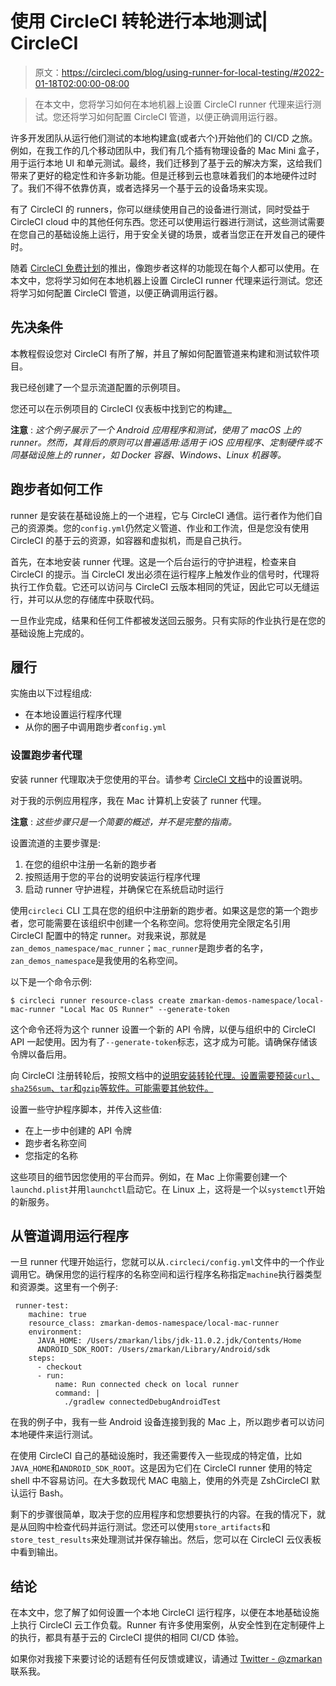# 使用 CircleCI 转轮进行本地测试| CircleCI

> 原文：<https://circleci.com/blog/using-runner-for-local-testing/#2022-01-18T02:00:00-08:00>

> 在本文中，您将学习如何在本地机器上设置 CircleCI runner 代理来运行测试。您还将学习如何配置 CircleCI 管道，以便正确调用运行器。

许多开发团队从运行他们测试的本地构建盒(或者六个)开始他们的 CI/CD 之旅。例如，在我工作的几个移动团队中，我们有几个插有物理设备的 Mac Mini 盒子，用于运行本地 UI 和单元测试。最终，我们迁移到了基于云的解决方案，这给我们带来了更好的稳定性和许多新功能。但是迁移到云也意味着我们的本地硬件过时了。我们不得不依靠仿真，或者选择另一个基于云的设备场来实现。

有了 CircleCI 的 runners，你可以继续使用自己的设备进行测试，同时受益于 CircleCI cloud 中的其他任何东西。您还可以使用运行器进行测试，这些测试需要在您自己的基础设施上运行，用于安全关键的场景，或者当您正在开发自己的硬件时。

随着 [CircleCI 免费计划](/blog/new-cicd-free-plan-what-devs-get/)的推出，像跑步者这样的功能现在每个人都可以使用。在本文中，您将学习如何在本地机器上设置 CircleCI runner 代理来运行测试。您还将学习如何配置 CircleCI 管道，以便正确调用运行器。

## 先决条件

本教程假设您对 CircleCI 有所了解，并且了解如何配置管道来构建和测试软件项目。

我已经创建了一个显示流道配置的示例项目。

您还可以在示例项目的 CircleCI 仪表板中找到它的构建[。](https://app.circleci.com/pipelines/github/zmarkan-demos/android-testing-runner-example/7/workflows/8feabfe4-c942-4949-bf88-cfed8aca7615/jobs/30)

**注意** : *这个例子展示了一个 Android 应用程序和测试，使用了 macOS 上的 runner。然而，其背后的原则可以普遍适用:适用于 iOS 应用程序、定制硬件或不同基础设施上的 runner，如 Docker 容器、Windows、Linux 机器等。*

## 跑步者如何工作

runner 是安装在基础设施上的一个进程，它与 CircleCI 通信。运行者作为他们自己的资源类。您的`config.yml`仍然定义管道、作业和工作流，但是您没有使用 CircleCI 的基于云的资源，如容器和虚拟机，而是自己执行。

首先，在本地安装 runner 代理。这是一个后台运行的守护进程，检查来自 CircleCI 的提示。当 CircleCI 发出必须在运行程序上触发作业的信号时，代理将执行工作负载。它还可以访问与 CircleCI 云版本相同的凭证，因此它可以无缝运行，并可以从您的存储库中获取代码。

一旦作业完成，结果和任何工件都被发送回云服务。只有实际的作业执行是在您的基础设施上完成的。

## 履行

实施由以下过程组成:

*   在本地设置运行程序代理
*   从你的圈子中调用跑步者`config.yml`

### 设置跑步者代理

安装 runner 代理取决于您使用的平台。请参考 [CircleCI 文档](https://circleci.com/docs/runner-installation/)中的设置说明。

对于我的示例应用程序，我在 Mac 计算机上安装了 runner 代理。

**注意** : *这些步骤只是一个简要的概述，并不是完整的指南。*

设置流道的主要步骤是:

1.  在您的组织中注册一名新的跑步者
2.  按照适用于您的平台的说明安装运行程序代理
3.  启动 runner 守护进程，并确保它在系统启动时运行

使用`circleci` CLI 工具在您的组织中注册新的跑步者。如果这是您的第一个跑步者，您可能需要在该组织中创建一个名称空间。您将使用完全限定名引用 CircleCI 配置中的特定 runner。对我来说，那就是`zan_demos_namespace/mac_runner`；`mac_runner`是跑步者的名字，`zan_demos_namespace`是我使用的名称空间。

以下是一个命令示例:

```
$ circleci runner resource-class create zmarkan-demos-namespace/local-mac-runner "Local Mac OS Runner" --generate-token 
```

这个命令还将为这个 runner 设置一个新的 API 令牌，以便与组织中的 CircleCI API 一起使用。因为有了`--generate-token`标志，这才成为可能。请确保存储该令牌以备后用。

向 CircleCI 注册转轮后，按照文档中的[说明安装转轮代理。设置需要预装`curl`、`sha256sum`、`tar`和`gzip`等软件。可能需要其他软件。](https://circleci.com/docs/runner-installation/)

设置一些守护程序脚本，并传入这些值:

*   在上一步中创建的 API 令牌
*   跑步者名称空间
*   您指定的名称

这些项目的细节因您使用的平台而异。例如，在 Mac 上你需要创建一个`launchd.plist`并用`launchctl`启动它。在 Linux 上，这将是一个以`systemctl`开始的新服务。

## 从管道调用运行程序

一旦 runner 代理开始运行，您就可以从`.circleci/config.yml`文件中的一个作业调用它。确保用您的运行程序的名称空间和运行程序名称指定`machine`执行器类型和资源类。这里有一个例子:

```
 runner-test:
    machine: true
    resource_class: zmarkan-demos-namespace/local-mac-runner
    environment:
      JAVA_HOME: /Users/zmarkan/libs/jdk-11.0.2.jdk/Contents/Home
      ANDROID_SDK_ROOT: /Users/zmarkan/Library/Android/sdk
    steps:
      - checkout
      - run:
          name: Run connected check on local runner
          command: |
            ./gradlew connectedDebugAndroidTest 
```

在我的例子中，我有一些 Android 设备连接到我的 Mac 上，所以跑步者可以访问本地硬件来运行测试。

在使用 CircleCI 自己的基础设施时，我还需要传入一些现成的特定值，比如`JAVA_HOME`和`ANDROID_SDK_ROOT`。这是因为它们在 CircleCI runner 使用的特定 shell 中不容易访问。在大多数现代 MAC 电脑上，使用的外壳是 ZshCircleCI 默认运行 Bash。

剩下的步骤很简单，取决于您的应用程序和您想要执行的内容。在我的情况下，就是从回购中检查代码并运行测试。您还可以使用`store_artifacts`和`store_test_results`来处理测试并保存输出。然后，您可以在 CircleCI 云仪表板中看到输出。

## 结论

在本文中，您了解了如何设置一个本地 CircleCI 运行程序，以便在本地基础设施上执行 CircleCI 云工作负载。Runner 有许多使用案例，从安全性到在定制硬件上的执行，都具有基于云的 CircleCI 提供的相同 CI/CD 体验。

如果你对我接下来要讨论的话题有任何反馈或建议，请通过 [Twitter - @zmarkan](https://twitter.com/zmarkan/) 联系我。